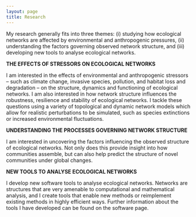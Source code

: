 ```yaml
---
layout: page
title: Research
---
```


My research generally fits into three themes: (i) studying how ecological networks are affected by environmental and anthropogenic pressures, (ii) understanding the factors governing observed network structure, and (iii) developing new tools to analyse ecological networks.

**THE EFFECTS OF STRESSORS ON ECOLOGICAL NETWORKS**

I am interested in the effects of environmental and anthropogenic stressors – such as climate change, invasive species, pollution, and habitat loss and degradation – on the structure, dynamics and functioning of ecological networks. I am also interested in how network structure influences the robustness, resilience and stability of ecological networks. I tackle these questions using a variety of topological and dynamic network models which allow for realistic perturbations to be simulated, such as species extinctions or increased environmental fluctuations.

**UNDERSTANDING THE PROCESSES GOVERNING NETWORK STRUCTURE**

I am interested in uncovering the factors influencing the observed structure of ecological networks. Not only does this provide insight into how communities assemble, but can also help predict the structure of novel communities under global changes.

**NEW TOOLS TO ANALYSE ECOLOGICAL NETWORKS**

I develop new software tools to analyse ecological networks. Networks are structures that are very amenable to computational and mathematical analysis, and I create tools that enable new methods or reimplement existing methods in highly efficient ways. Further information about the tools I have developed can be found on the software page.
